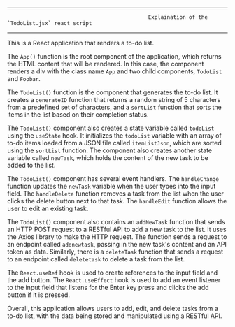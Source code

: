 
---------------------------------------------------------------------------------------------------
                                                 Explaination of the `TodoList.jsx` react script 
---------------------------------------------------------------------------------------------------

This is a React application that renders a to-do list. 

The `App()` function is the root component of the application, which returns the HTML content that will be rendered. In this case, the component renders a div with the class name `App` and two child components, `TodoList` and `Foobar`.

The `TodoList()` function is the component that generates the to-do list. It creates a `generateID` function that returns a random string of 5 characters from a predefined set of characters, and a `sortList` function that sorts the items in the list based on their completion status.

The `TodoList()` component also creates a state variable called `todoList` using the `useState` hook. It initializes the `todoList` variable with an array of to-do items loaded from a JSON file called `itemListJson`, which are sorted using the `sortList` function. The component also creates another state variable called `newTask`, which holds the content of the new task to be added to the list.

The `TodoList()` component has several event handlers. The `handleChange` function updates the `newTask` variable when the user types into the input field. The `handleDelete` function removes a task from the list when the user clicks the delete button next to that task. The `handleEdit` function allows the user to edit an existing task.

The `TodoList()` component also contains an `addNewTask` function that sends an HTTP POST request to a RESTful API to add a new task to the list. It uses the Axios library to make the HTTP request. The function sends a request to an endpoint called `addnewtask`, passing in the new task's content and an API token as data. Similarly, there is a `deleteTask` function that sends a request to an endpoint called `deletetask` to delete a task from the list.

The `React.useRef` hook is used to create references to the input field and the add button. The `React.useEffect` hook is used to add an event listener to the input field that listens for the Enter key press and clicks the add button if it is pressed. 

Overall, this application allows users to add, edit, and delete tasks from a to-do list, with the data being stored and manipulated using a RESTful API.
